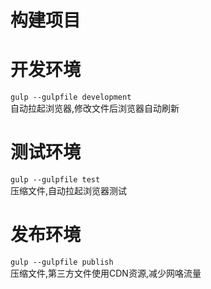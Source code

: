 # 构建项目

# 开发环境
`gulp --gulpfile development` <br>
自动拉起浏览器,修改文件后浏览器自动刷新

# 测试环境
`gulp --gulpfile test` <br>
压缩文件,自动拉起浏览器测试

# 发布环境
`gulp --gulpfile publish` <br>
压缩文件,第三方文件使用CDN资源,减少网咯流量